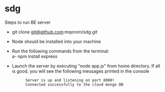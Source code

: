 # sdg

Steps to run BE server
- git clone git@github.com:mqorom/sdg.git
- Node should be installed into your machine
- Run the following commands from the terminal:<br>
    a- npm install express

- Launch the server by executing "node app.js" from home directory. If all is good, you will see the following messages printed in the console

            Server is up and listening on port 8080!
            Connected successfully to the cloud mongo DB